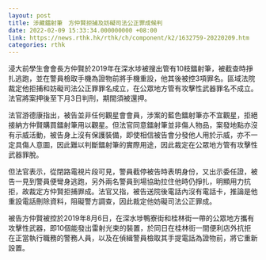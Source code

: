 ```yaml
---
layout: post
title: 涉藏鐳射筆　方仲賢拒捕及妨礙司法公正罪成候判
date: 2022-02-09 15:33:34.000000000 +08:00
link: https://news.rthk.hk/rthk/ch/component/k2/1632759-20220209.htm
categories: rthk
---
```


浸大前學生會會長方仲賢於2019年在深水埗被搜出管有10枝鐳射筆，被截查時掙扎逃跑，並在警員檢取手機為證物前將手機重設，他其後被控3項罪名。區域法院裁定他拒捕和妨礙司法公正罪罪名成立，在公眾地方管有攻擊性武器罪名不成立。法官將案押後至下月3日判刑，期間須被還押。

法官游德康指出，被告並非任何觀星會會員，涉案的藍色鐳射筆亦不宜觀星，拒絕接納方仲賢購買鐳射筆用以觀星。但法官同意鐳射筆並非傷人物品，案發地點亦沒有示威活動，被告身上沒有保護裝備，即使相信被告會分發他人用於示威，亦不一定具傷人意圖，因此難以判斷鐳射筆的實際用途，因此裁定在公眾地方管有攻擊性武器罪脫。

但法官表示，從閉路電視片段可見，警員截停被告時表明身份，又出示委任證，被告一見到警員便彎身逃跑，另外兩名警員到場協助拉住他時仍掙扎，明顯用力抗拒，故裁定方仲賢拒捕罪成。法官又指，被告送院後電話內沒有電話卡，推論是他重設電話刪除資料，阻礙警方調查，因此裁定他妨礙司法公正罪成。

被告方仲賢被控於2019年8月6日，在深水埗鴨寮街和桂林街一帶的公眾地方攜有攻擊性武器，即10個能發出雷射光束的裝置，於同日在桂林街一間便利店外抗拒在正當執行職務的警務人員，以及在偵緝警員檢取其手提電話為證物前，將它重新設置。
